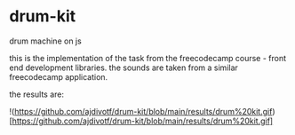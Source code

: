 # drum-kit
drum machine on js


this is the implementation of the task from the freecodecamp course - front end development libraries. the sounds are taken from a similar freecodecamp application.

the results are:

!(https://github.com/ajdivotf/drum-kit/blob/main/results/drum%20kit.gif)[https://github.com/ajdivotf/drum-kit/blob/main/results/drum%20kit.gif]
